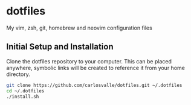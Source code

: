 # dotfiles
My vim, zsh, git, homebrew and neovim configuration files

## Initial Setup and Installation

Clone the dotfiles repository to your computer. This can be placed anywhere, symbolic links will be created to reference it from your home directory.

```bash
git clone https://github.com/carlosvalle/dotfiles.git ~/.dotfiles
cd ~/.dotfiles
./install.sh
```